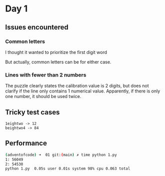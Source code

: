 # Day 1

## Issues encountered
### Common letters
I thought it wanted to prioritize the first digit word

But actually, common letters can be for either case.

### Lines with fewer than 2 numbers
The puzzle clearly states the calibration value is 2 digits, but does not clarify if the line only contains 1 numerical value. 
Apparently, if there is only one number, it should be used twice.

## Tricky test cases

```
1eightwo -> 12
beightwo4 -> 84
```


## Performance
```bash
(adventofcode) ➜  01 git:(main) ✗ time python 1.py 
1: 56049
2: 54530
python 1.py  0.05s user 0.01s system 98% cpu 0.063 total
```